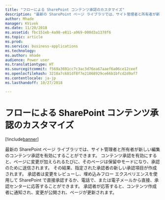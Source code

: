```yaml
---
title: "フローによる SharePoint コンテンツ承認のカスタマイズ"
description: "最新の SharePoint ページ ライブラリでは、サイト管理者と所有者が新しい編集のコンテンツ承認を有効にすることができます。"
author: Mhade
manager: KVivek
ms.date: 11/20/2018
ms.assetid: fbc151eb-4a98-e811-a969-000d3a1378f6
ms.topic: article
ms.prod: 
ms.service: business-applications
ms.technology: 
ms.author: mhade
audience: Power user
ms.translationtype: HT
ms.sourcegitcommit: f569a3691cc7c3ac3d76ea67aaef6a06ce12ceef
ms.openlocfilehash: 3218a7c681df8f7e21068929ce66b1bfcd2d9af7
ms.contentlocale: ja-jp
ms.lasthandoff: 10/27/2018

---
```

# <a name="customize-sharepoint-content-approvals-with-flow"></a>フローによる SharePoint コンテンツ承認のカスタマイズ


[!include[banner](../../includes/banner.md)]

最新の SharePoint ページ ライブラリでは、サイト管理者と所有者が新しい編集のコンテンツ承認を有効にすることができます。 コンテンツ承認を有効にすると、ページに変更が加えられるたびに、そのページは保留中モードになり、承認のために送信されます。 その結果、指定された承認者の新しい承認項目が作成されます。 承認者は変更をレビューし、埋め込みフロー エクスペリエンスを使用して SharePoint で直接承認するか、電話で、または電子メールから直接、承認センターに応答することができます。 承認者が応答すると、コンテンツ作成者に通知され、変更が公開され、ページが更新されます。 

